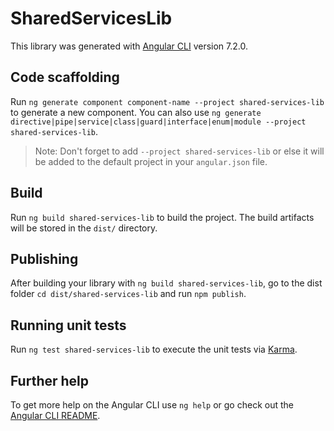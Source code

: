 # SharedServicesLib

This library was generated with [Angular CLI](https://github.com/angular/angular-cli) version 7.2.0.

## Code scaffolding

Run `ng generate component component-name --project shared-services-lib` to generate a new component. You can also use `ng generate directive|pipe|service|class|guard|interface|enum|module --project shared-services-lib`.
> Note: Don't forget to add `--project shared-services-lib` or else it will be added to the default project in your `angular.json` file. 

## Build

Run `ng build shared-services-lib` to build the project. The build artifacts will be stored in the `dist/` directory.

## Publishing

After building your library with `ng build shared-services-lib`, go to the dist folder `cd dist/shared-services-lib` and run `npm publish`.

## Running unit tests

Run `ng test shared-services-lib` to execute the unit tests via [Karma](https://karma-runner.github.io).

## Further help

To get more help on the Angular CLI use `ng help` or go check out the [Angular CLI README](https://github.com/angular/angular-cli/blob/master/README.md).
